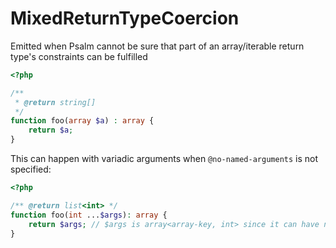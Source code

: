 # MixedReturnTypeCoercion

Emitted when Psalm cannot be sure that part of an array/iterable return type's constraints can be fulfilled

```php
<?php

/**
 * @return string[]
 */
function foo(array $a) : array {
    return $a;
}
```

This can happen with variadic arguments when `@no-named-arguments` is not specified:

```php
<?php

/** @return list<int> */
function foo(int ...$args): array {
    return $args; // $args is array<array-key, int> since it can have named arguments
}
```
